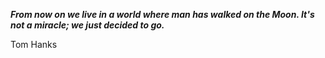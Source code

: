 _**From now on we live in a world where man has walked on the Moon. It's not a miracle; we just decided to go.**_

Tom Hanks